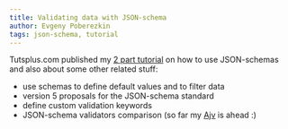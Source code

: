```yaml
---
title: Validating data with JSON-schema
author: Evgeny Poberezkin
tags: json-schema, tutorial
---
```


Tutsplus.com published my [2 part tutorial](https://code.tutsplus.com/tutorials/validating-data-with-json-schema-part-1--cms-25343) on how to use JSON-schemas and also about some other related stuff:

- use schemas to define default values and to filter data
- version 5 proposals for the JSON-schema standard
- define custom validation keywords
- JSON-schema validators comparison (so far my [Ajv](https://github.com/epoberezkin/ajv) is ahead :)
